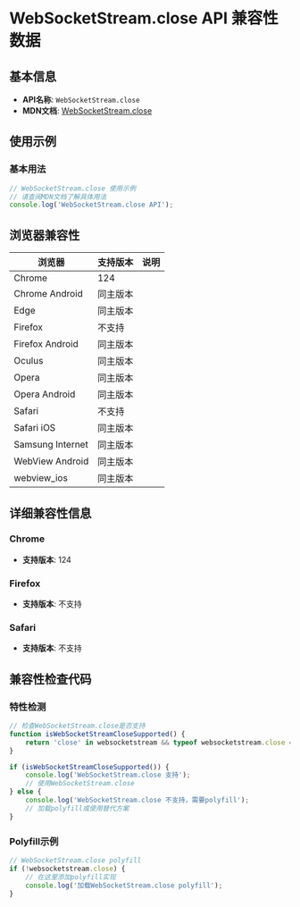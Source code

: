 # WebSocketStream.close API 兼容性数据

## 基本信息

- **API名称**: `WebSocketStream.close`
- **MDN文档**: [WebSocketStream.close](https://developer.mozilla.org/docs/Web/API/WebSocketStream/close)

## 使用示例

### 基本用法

```javascript
// WebSocketStream.close 使用示例
// 请查阅MDN文档了解具体用法
console.log('WebSocketStream.close API');
```

## 浏览器兼容性

| 浏览器 | 支持版本 | 说明 |
|--------|----------|------|
| Chrome | 124 |  |
| Chrome Android | 同主版本 |  |
| Edge | 同主版本 |  |
| Firefox | 不支持 |  |
| Firefox Android | 同主版本 |  |
| Oculus | 同主版本 |  |
| Opera | 同主版本 |  |
| Opera Android | 同主版本 |  |
| Safari | 不支持 |  |
| Safari iOS | 同主版本 |  |
| Samsung Internet | 同主版本 |  |
| WebView Android | 同主版本 |  |
| webview_ios | 同主版本 |  |

## 详细兼容性信息

### Chrome

- **支持版本**: 124

### Firefox

- **支持版本**: 不支持

### Safari

- **支持版本**: 不支持

## 兼容性检查代码

### 特性检测

```javascript
// 检查WebSocketStream.close是否支持
function isWebSocketStreamCloseSupported() {
    return 'close' in websocketstream && typeof websocketstream.close === 'function';
}

if (isWebSocketStreamCloseSupported()) {
    console.log('WebSocketStream.close 支持');
    // 使用WebSocketStream.close
} else {
    console.log('WebSocketStream.close 不支持，需要polyfill');
    // 加载polyfill或使用替代方案
}
```

### Polyfill示例

```javascript
// WebSocketStream.close polyfill
if (!websocketstream.close) {
    // 在这里添加polyfill实现
    console.log('加载WebSocketStream.close polyfill');
}
```

